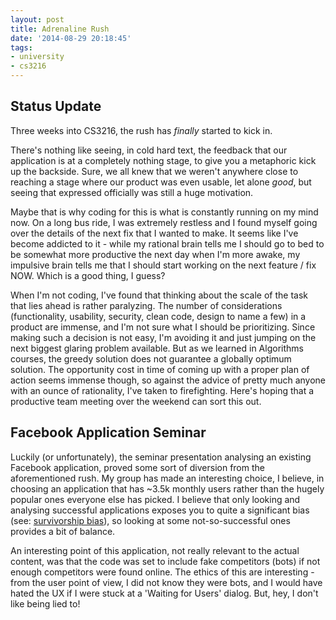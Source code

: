 ```yaml
---
layout: post
title: Adrenaline Rush
date: '2014-08-29 20:18:45'
tags:
- university
- cs3216
---
```


Status Update
---

Three weeks into CS3216, the rush has *finally* started to kick in. 

There's nothing like seeing, in cold hard text, the feedback that our application is at a completely nothing stage, to give you a metaphoric kick up the backside. Sure, we all knew that we weren't anywhere close to reaching a stage where our product was even usable, let alone *good*, but seeing that expressed officially was still a huge motivation. 

Maybe that is why coding for this is what is constantly running on my mind now. On a long bus ride, I was extremely restless and I found myself going over the details of the next fix that I wanted to make. It seems like I've become addicted to it - while my rational brain tells me I should go to bed to be somewhat more productive the next day when I'm more awake, my impulsive brain tells me that I should start working on the next feature / fix NOW. Which is a good thing, I guess?

When I'm not coding, I've found that thinking about the scale of the task that lies ahead is rather paralyzing. The number of considerations (functionality, usability, security, clean code, design to name a few) in a product are immense, and I'm not sure what I should be prioritizing. Since making such a decision is not easy, I'm avoiding it and just jumping on the next biggest glaring problem available. But as we learned in Algorithms courses, the greedy solution does not guarantee a globally optimum solution. The opportunity cost in time of coming up with a proper plan of action seems immense though, so against the advice of pretty much anyone with an ounce of rationality, I've taken to firefighting. Here's hoping that a productive team meeting over the weekend can sort this out.


Facebook Application Seminar
----

Luckily (or unfortunately), the seminar presentation analysing an existing Facebook application, proved some sort of diversion from the aforementioned rush. My group has made an interesting choice, I believe, in choosing an application that has ~3.5k monthly users rather than the hugely popular ones everyone else has picked. I believe that only looking and analysing successful applications exposes you to quite a significant bias (see: <a href="http://en.wikipedia.org/wiki/Survivorship_bias">survivorship bias</a>), so looking at some not-so-successful ones provides a bit of balance.

An interesting point of this application, not really relevant to the actual content, was that the code was set to include fake competitors (bots) if not enough competitors were found online. The ethics of this are interesting - from the user point of view, I did not know they were bots, and I would have hated the UX if I were stuck at a 'Waiting for Users' dialog. But, hey, I don't like being lied to!


